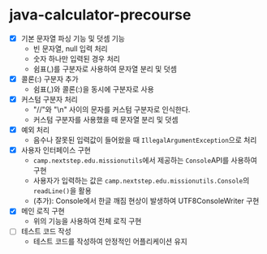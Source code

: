# java-calculator-precourse

- [x] 기본 문자열 파싱 기능 및 덧셈 기능
    - 빈 문자열, null 입력 처리
    - 숫자 하나만 입력된 경우 처리
    - 쉼표(,)를 구분자로 사용하여 문자열 분리 및 덧셈
- [x] 콜론(:) 구분자 추가
  - 쉼표(,)와 콜론(:)을 동시에 구분자로 사용
- [x] 커스텀 구분자 처리
  - "//"와 "\n" 사이의 문자를 커스텀 구분자로 인식한다.
  - 커스텀 구분자를 사용했을 때 문자열 분리 및 덧셈
- [x] 예외 처리
  - 음수나 잘못된 입력값이 들어왔을 때 `IllegalArgumentException`으로 처리
- [x] 사용자 인터페이스 구현
  - `camp.nextstep.edu.missionutils`에서 제공하는 `Console`API를 사용하여 구현
  - 사용자가 입력하는 값은 `camp.nextstep.edu.missionutils.Console`의 `readLine()`을 활용
  - (추가): Console에서 한글 깨짐 현상이 발생하여 UTF8ConsoleWriter 구현
- [x] 메인 로직 구현
  - 위의 기능을 사용하여 전체 로직 구현
- [ ] 테스트 코드 작성
  - 테스트 코드를 작성하여 안정적인 어플리케이션 유지